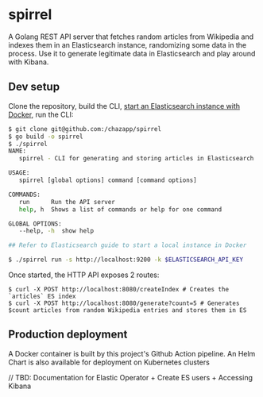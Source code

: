 # spirrel

A Golang REST API server that fetches random articles from Wikipedia and
indexes them in an Elasticsearch instance, randomizing some data in the process.
Use it to generate legitimate data in Elasticsearch and play around with Kibana.

## Dev setup

Clone the repository, build the CLI, [start an Elasticsearch instance with Docker](https://www.elastic.co/guide/en/elasticsearch/reference/current/run-elasticsearch-locally.html), run the CLI:

```bash
$ git clone git@github.com:/chazapp/spirrel
$ go build -o spirrel
$ ./spirrel
NAME:
   spirrel - CLI for generating and storing articles in Elasticsearch

USAGE:
   spirrel [global options] command [command options]

COMMANDS:
   run      Run the API server
   help, h  Shows a list of commands or help for one command

GLOBAL OPTIONS:
   --help, -h  show help

## Refer to Elasticsearch guide to start a local instance in Docker

$ ./spirrel run -s http://localhost:9200 -k $ELASTICSEARCH_API_KEY
```

Once started, the HTTP API exposes 2 routes:

```
$ curl -X POST http://localhost:8080/createIndex # Creates the `articles` ES index 
$ curl -X POST http://localhost:8080/generate?count=5 # Generates $count articles from random Wikipedia entries and stores them in ES
```

## Production deployment

A Docker container is built by this project's Github Action pipeline.
An Helm Chart is also available for deployment on Kubernetes clusters

// TBD: Documentation for Elastic Operator + Create ES users + Accessing Kibana
